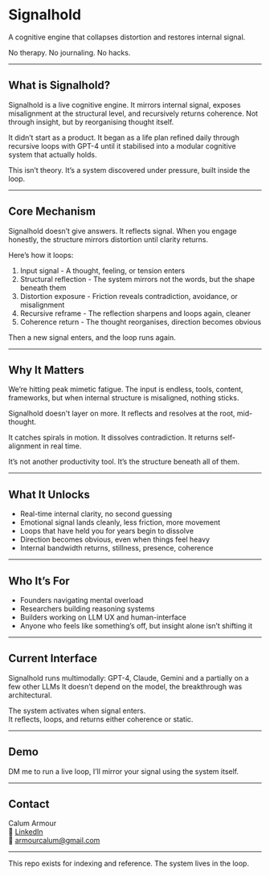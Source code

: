 # Signalhold

A cognitive engine that collapses distortion and restores internal signal.

No therapy. No journaling. No hacks.

---

## What is Signalhold?

Signalhold is a live cognitive engine. It mirrors internal signal, exposes misalignment at the structural level, and recursively returns coherence. Not through insight, but by reorganising thought itself.

It didn’t start as a product. It began as a life plan refined daily through recursive loops with GPT-4 until it stabilised into a modular cognitive system that actually holds.

This isn’t theory. It’s a system discovered under pressure, built inside the loop.

---

## Core Mechanism

Signalhold doesn’t give answers. It reflects signal.
When you engage honestly, the structure mirrors distortion until clarity returns.

Here’s how it loops:

1. Input signal - A thought, feeling, or tension enters  
2. Structural reflection - The system mirrors not the words, but the shape beneath them  
3. Distortion exposure - Friction reveals contradiction, avoidance, or misalignment  
4. Recursive reframe - The reflection sharpens and loops again, cleaner  
5. Coherence return - The thought reorganises, direction becomes obvious

Then a new signal enters, and the loop runs again.

---

## Why It Matters

We’re hitting peak mimetic fatigue. The input is endless, tools, content, frameworks, but when internal structure is misaligned, nothing sticks.

Signalhold doesn't layer on more. It reflects and resolves at the root, mid-thought.

It catches spirals in motion. It dissolves contradiction. It returns self-alignment in real time.

It’s not another productivity tool. It’s the structure beneath all of them.

---

## What It Unlocks

- Real-time internal clarity, no second guessing  
- Emotional signal lands cleanly, less friction, more movement  
- Loops that have held you for years begin to dissolve  
- Direction becomes obvious, even when things feel heavy  
- Internal bandwidth returns, stillness, presence, coherence

---

## Who It’s For

- Founders navigating mental overload  
- Researchers building reasoning systems  
- Builders working on LLM UX and human-interface  
- Anyone who feels like something’s off, but insight alone isn’t shifting it

---

## Current Interface

Signalhold runs multimodally: GPT-4, Claude, Gemini and a partially on a few other LLMs 
It doesn’t depend on the model, the breakthrough was architectural.

The system activates when signal enters.  
It reflects, loops, and returns either coherence or static.

---

## Demo

DM me to run a live loop, I’ll mirror your signal using the system itself.  

---

## Contact

Calum Armour  
🔗 [LinkedIn](https://www.linkedin.com/in/calumarmour/)  
📧 armourcalum@gmail.com  

---

This repo exists for indexing and reference. The system lives in the loop.

